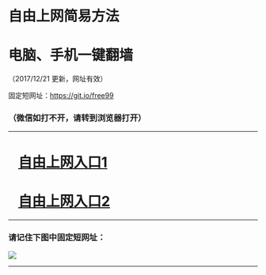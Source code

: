 # 自由上网简易方法

# 电脑、手机一键翻墙

（2017/12/21 更新，网址有效）

固定短网址：https://git.io/free99

### （微信如打不开，请转到浏览器打开）


***





# &nbsp;&nbsp; <a href="http://rnqvx.bockhctr.cf/01dtw" target="_blank">自由上网入口1</a>
# &nbsp;&nbsp; <a href="http://ft3133311546.fwq-tz-1002.info/fwqtz02.html?t=100900117675 " target="_blank">自由上网入口2</a>
***

### 请记住下图中固定短网址：

<img src="https://s3-us-west-2.amazonaws.com/fwq-1001/yjfq-20170905okok.png" /> 


***

